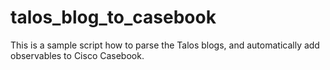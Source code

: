 # talos_blog_to_casebook
This is a sample script how to parse the Talos blogs, and automatically add observables to Cisco Casebook.
